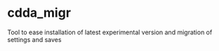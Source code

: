 # cdda_migr
Tool to ease installation of latest experimental version and migration of settings and saves
